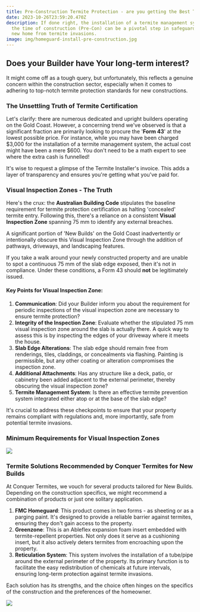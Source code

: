 ```yaml
---
title: Pre-Construction Termite Protection - are you getting the Best Treatment?
date: 2023-10-26T23:59:20.470Z
description: If done right, the installation of a termite management system at
  the time of construction (Pre-Con) can be a pivotal step in safeguarding your
  new home from termite invasions.
image: img/homeguard-install-pre-construction.jpg
---
```

## Does your Builder have Your long-term interest?

It might come off as a tough query, but unfortunately, this reflects a genuine concern within the construction sector, especially when it comes to adhering to top-notch termite protection standards for new constructions.

### The Unsettling Truth of Termite Certification

Let's clarify: there are numerous dedicated and upright builders operating on the Gold Coast. However, a concerning trend we've observed is that a significant fraction are primarily looking to procure the '**Form 43**' at the lowest possible price. For instance, while you may have been charged $3,000 for the installation of a termite management system, the actual cost might have been a mere $600. You don't need to be a math expert to see where the extra cash is funnelled!

It's wise to request a glimpse of the Termite Installer's invoice. This adds a layer of transparency and ensures you're getting what you've paid for.

### Visual Inspection Zones - The Truth

Here's the crux: the **Australian Building Code** stipulates the baseline requirement for termite protection certification as halting 'concealed' termite entry. Following this, there's a reliance on a consistent **Visual Inspection Zone** spanning 75 mm to identify any external breaches.

A significant portion of 'New Builds' on the Gold Coast inadvertently or intentionally obscure this Visual Inspection Zone through the addition of pathways, driveways, and landscaping features. 

If you take a walk around your newly constructed property and are unable to spot a continuous 75 mm of the slab edge exposed, then it's not in compliance. Under these conditions, a Form 43 should **not** be legitimately issued.

#### Key Points for Visual Inspection Zone:

1. **Communication**: Did your Builder inform you about the requirement for periodic inspections of the visual inspection zone are necessary to ensure termite protection?
2. **Integrity of the Inspection Zone**: Evaluate whether the stipulated 75 mm visual inspection zone around the slab is actually there. A quick way to assess this is by inspecting the edges of your driveway where it meets the house.
3. **Slab Edge Alterations**: The slab edge should remain free from renderings, tiles, claddings, or concealments via flashing. Painting is permissible, but any other coating or alteration compromises the inspection zone.
4. **Additional Attachments**: Has any structure like a deck, patio, or cabinetry been added adjacent to the external perimeter, thereby obscuring the visual inspection zone?
5. **Termite Management System**: Is there an effective termite prevention system integrated either atop or at the base of the slab edge?

It's crucial to address these checkpoints to ensure that your property remains compliant with regulations and, more importantly, safe from potential termite invasions.

### Minimum Requirements for Visual Inspection Zones

![](img/measurement-diagram-external-structure-for-fb.jpg)

### Termite Solutions Recommended by Conquer Termites for New Builds

At Conquer Termites, we vouch for several products tailored for New Builds. Depending on the construction specifics, we might recommend a combination of products or just one solitary application.

1. **FMC Homeguard**: This product comes in two forms - as sheeting or as a parging paint. It's designed to provide a reliable barrier against termites, ensuring they don't gain access to the property.
2. **Greenzone**: This is an Ableflex expansion foam insert embedded with termite-repellent properties. Not only does it serve as a cushioning insert, but it also actively deters termites from encroaching upon the property.
3. **Reticulation System**: This system involves the installation of a tube/pipe around the external perimeter of the property. Its primary function is to facilitate the easy redistribution of chemicals at future intervals, ensuring long-term protection against termite invasions.

Each solution has its strengths, and the choice often hinges on the specifics of the construction and the preferences of the homeowner.

![](img/protectacote-on-concrete-block-wall.jpg)
